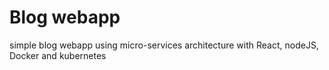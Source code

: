 # Blog webapp

simple blog webapp using micro-services architecture with React, nodeJS, Docker and kubernetes
